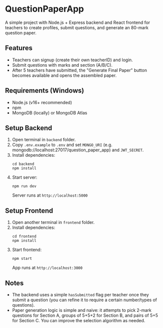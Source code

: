 # QuestionPaperApp

A simple project with Node.js + Express backend and React frontend for teachers to create profiles, submit questions, and generate an 80-mark question paper.

## Features
- Teachers can signup (create their own teacherID) and login.
- Submit questions with marks and section (A/B/C).
- After 5 teachers have submitted, the "Generate Final Paper" button becomes available and opens the assembled paper.

## Requirements (Windows)
- Node.js (v16+ recommended)
- npm
- MongoDB (locally) or MongoDB Atlas

## Setup Backend
1. Open terminal in `backend` folder.
2. Copy `.env.example` to `.env` and set `MONGO_URI` (e.g. mongodb://localhost:27017/question_paper_app) and `JWT_SECRET`.
3. Install dependencies:
   ```
   cd backend
   npm install
   ```
4. Start server:
   ```
   npm run dev
   ```
   Server runs at `http://localhost:5000`

## Setup Frontend
1. Open another terminal in `frontend` folder.
2. Install dependencies:
   ```
   cd frontend
   npm install
   ```
3. Start frontend:
   ```
   npm start
   ```
   App runs at `http://localhost:3000`

## Notes
- The backend uses a simple `hasSubmitted` flag per teacher once they submit a question (you can refine it to require a certain number/types of questions).
- Paper generation logic is simple and naive: it attempts to pick 2-mark questions for Section A, groups of 5+5+2 for Section B, and pairs of 5+5 for Section C. You can improve the selection algorithm as needed.
